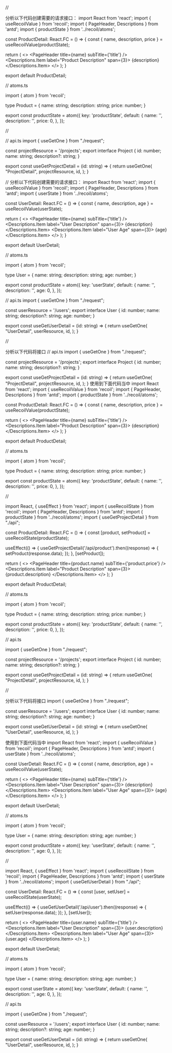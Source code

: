 // 

分析以下代码创建需要的请求接口：
import React from 'react';
import { useRecoilValue } from 'recoil';
import { PageHeader, Descriptions } from 'antd';
import { productState } from '../recoil/atoms';

const ProductDetail: React.FC = () => {
  const { name, description, price } = useRecoilValue(productState);
  
  return (
    <>
      <PageHeader
        title={name}
        subTitle={'title'}
      />
      <Descriptions bordered>
        <Descriptions.Item label="Product Description" span={3}>
          {description}
        </Descriptions.Item>
      </Descriptions>
    </>
  );
}

export default ProductDetail;

// atoms.ts

import { atom } from 'recoil';

type Product = {
  name: string;
  description: string;
  price: number;
}

export const productState = atom<Product>({
  key: 'productState',
  default: {
    name: '',
    description: '',
    price: 0,
  },
}); 



//

// api.ts
import {  useGetOne } from "./request";

const projectResource = '/projects';
export interface Project {
    id: number;
    name: string;
    description?: string;
}

export const useGetProjectDetail = (id: string) => {
    return useGetOne<Project>(
        "ProjectDetail",
        projectResource,
        id,
    );
}




//
分析以下代码创建需要的请求接口：
import React from 'react';
import { useRecoilValue } from 'recoil';
import { PageHeader, Descriptions } from 'antd';
import { userState } from '../recoil/atoms';

const UserDetail: React.FC = () => {
  const { name, description, age } = useRecoilValue(userState);
  
  return (
    <>
      <PageHeader
        title={name}
        subTitle={'title'}
      />
      <Descriptions bordered>
        <Descriptions.Item label="User Description" span={3}>
          {description}
        </Descriptions.Item>
        <Descriptions.Item label="User Age" span={3}>
          {age}
        </Descriptions.Item>
      </Descriptions>
    </>
  );
}

export default UserDetail;

// atoms.ts

import { atom } from 'recoil';

type User = {
  name: string;
  description: string;
  age: number;
}

export const productState = atom<User>({
  key: 'userState',
  default: {
    name: '',
    description: '',
    age: 0,
  },
}); 



// api.ts
import {  useGetOne } from "./request";

const userResource = '/users';
export interface User {
    id: number;
    name: string;
    description?: string;
    age: number;
}

export const useGetUserDetail = (id: string) => {
    return useGetOne<User>(
        "UserDetail",
        userResource,
        id,
    );
}






//

分析以下代码将接口
// api.ts
import {  useGetOne } from "./request";

const projectResource = '/projects';
export interface Project {
    id: number;
    name: string;
    description?: string;
}

export const useGetProjectDetail = (id: string) => {
    return useGetOne<Project>(
        "ProjectDetail",
        projectResource,
        id,
    );
}
使用到下面代码当中
import React from 'react';
import { useRecoilValue } from 'recoil';
import { PageHeader, Descriptions } from 'antd';
import { productState } from '../recoil/atoms';

const ProductDetail: React.FC = () => {
  const { name, description, price } = useRecoilValue(productState);
  
  return (
    <>
      <PageHeader
        title={name}
        subTitle={'title'}
      />
      <Descriptions bordered>
        <Descriptions.Item label="Product Description" span={3}>
          {description}
        </Descriptions.Item>
      </Descriptions>
    </>
  );
}

export default ProductDetail;

// atoms.ts

import { atom } from 'recoil';

type Product = {
  name: string;
  description: string;
  price: number;
}

export const productState = atom<Product>({
  key: 'productState',
  default: {
    name: '',
    description: '',
    price: 0,
  },
}); 



//


import React, { useEffect } from 'react';
import { useRecoilState } from 'recoil';
import { PageHeader, Descriptions } from 'antd';
import { productState } from '../recoil/atoms';
import { useGetProjectDetail } from "./api";


const ProductDetail: React.FC = () => {
  const [product, setProduct] = useRecoilState(productState);
  
  useEffect(() => {
    useGetProjectDetail('/api/product').then((response) => {
      setProduct(response.data);
    });
  }, [setProduct]);
  
  return (
    <>
      <PageHeader
        title={product.name}
        subTitle={'product.price'}
      />
      <Descriptions bordered>
        <Descriptions.Item label="Product Description" span={3}>
          {product.description}
        </Descriptions.Item>
      </Descriptions>
    </>
  );
}

export default ProductDetail;

// atoms.ts

import { atom } from 'recoil';

type Product = {
  name: string;
  description: string;
  price: number;
}

export const productState = atom<Product>({
  key: 'productState',
  default: {
    name: '',
    description: '',
    price: 0,
  },
});

// api.ts

import {  useGetOne } from "./request";

const projectResource = '/projects';
export interface Project {
    id: number;
    name: string;
    description?: string;
}

export const useGetProjectDetail = (id: string) => {
    return useGetOne<Project>(
        "ProjectDetail",
        projectResource,
        id,
    );
}


// 


分析以下代码将接口
import {  useGetOne } from "./request";

const userResource = '/users';
export interface User {
    id: number;
    name: string;
    description?: string;
    age: number;
}

export const useGetUserDetail = (id: string) => {
    return useGetOne<User>(
        "UserDetail",
        userResource,
        id,
    );
}

使用到下面代码当中
import React from 'react';
import { useRecoilValue } from 'recoil';
import { PageHeader, Descriptions } from 'antd';
import { userState } from '../recoil/atoms';

const UserDetail: React.FC = () => {
  const { name, description, age } = useRecoilValue(userState);
  
  return (
    <>
      <PageHeader
        title={name}
        subTitle={'title'}
      />
      <Descriptions bordered>
        <Descriptions.Item label="User Description" span={3}>
          {description}
        </Descriptions.Item>
        <Descriptions.Item label="User Age" span={3}>
          {age}
        </Descriptions.Item>
      </Descriptions>
    </>
  );
}

export default UserDetail;

// atoms.ts

import { atom } from 'recoil';

type User = {
  name: string;
  description: string;
  age: number;
}

export const productState = atom<User>({
  key: 'userState',
  default: {
    name: '',
    description: '',
    age: 0,
  },
});










//




import React, { useEffect } from 'react';
import { useRecoilState } from 'recoil';
import { PageHeader, Descriptions } from 'antd';
import { userState } from '../recoil/atoms';
import { useGetUserDetail } from "./api";


const UserDetail: React.FC = () => {
  const [user, setUser] = useRecoilState(userState);
  
  useEffect(() => {
    useGetUserDetail('/api/user').then((response) => {
      setUser(response.data);
    });
  }, [setUser]);
  
  return (
    <>
      <PageHeader
        title={user.name}
        subTitle={'title'}
      />
      <Descriptions bordered>
        <Descriptions.Item label="User Description" span={3}>
          {user.description}
        </Descriptions.Item>
        <Descriptions.Item label="User Age" span={3}>
          {user.age}
        </Descriptions.Item>
      </Descriptions>
    </>
  );
}

export default UserDetail;

// atoms.ts

import { atom } from 'recoil';

type User = {
  name: string;
  description: string;
  age: number;
}

export const userState = atom<User>({
  key: 'userState',
  default: {
    name: '',
    description: '',
    age: 0,
  },
});

// api.ts

import {  useGetOne } from "./request";

const userResource = '/users';
export interface User {
    id: number;
    name: string;
    description?: string;
    age: number;
}

export const useGetUserDetail = (id: string) => {
    return useGetOne<User>(
        "UserDetail",
        userResource,
        id,
    );
}